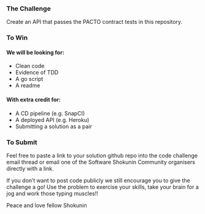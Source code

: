 ### The Challenge
Create an API that passes the PACTO contract tests in this repository.

### To Win
#### We will be looking for:
- Clean code
- Evidence of TDD
- A go script
- A readme

#### With extra credit for:
- A CD pipeline (e.g. SnapCI)
- A deployed API (e.g. Heroku)
- Submitting a solution as a pair

### To Submit
Feel free to paste a link to your solution github repo into the code challenge email thread or email one of the Software Shokunin Community organisers directly with a link.  

If you don’t want to post code publicly we still encourage you to give the challenge a go!  Use the problem to exercise your skills, take your brain for a jog and work those typing muscles!!


Peace and love fellow Shokunin

